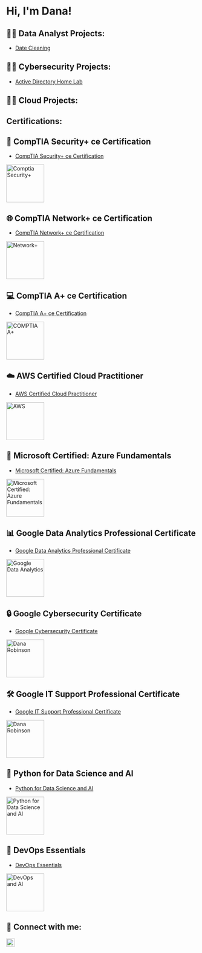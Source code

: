 <h1>Hi, I'm Dana! </h1>

<h2>👨‍💻 Data Analyst Projects:</h2>

- [Date Cleaning](https://github.com/danartech/Portfolio-Project-Data-Cleaning)
  
<h2>👨‍💻 Cybersecurity Projects:</h2>

 - [Active Directory Home Lab](https://github.com/danartech/ActiveDirectoryLab)
<h2>👨‍💻 Cloud Projects:</h2>

<h2>Certifications:</h2>

## 🔐 CompTIA Security+ ce Certification
- [CompTIA Security+ ce Certification](https://www.credly.com/badges/ab411b1b-2f15-4161-8340-78d1071d077c/public_url)
<img src="https://i.imgur.com/9YtURZR.png" alt="Comptia Security+" width="100"/>

## 🌐 CompTIA Network+ ce Certification
- [CompTIA Network+ ce Certification](https://www.credly.com/badges/e49b2a76-d09c-4e72-8f7f-4839f9d6bc8f/public_url)
<img src="https://i.imgur.com/KQNAdOm.png" alt="Network+" width="100"/>

## 💻 CompTIA A+ ce Certification
- [CompTIA A+ ce Certification]([https://imgur.com/a/a5HITMd](https://www.credly.com/badges/d273c5b6-a92a-481b-9bfc-fdd1a81cbdc9/public_url))
<img src="https://i.imgur.com/a1N480G.png" alt="COMPTIA A+" width="100"/>

## ☁️ AWS Certified Cloud Practitioner
- [AWS Certified Cloud Practitioner](https://www.credly.com/badges/0d41c123-b789-4582-9d4e-fd317f2bbb2e/public_url)
<img src="https://i.imgur.com/GsL3t5t.png" alt="AWS" width="100"/>

## 📘 Microsoft Certified: Azure Fundamentals
- [Microsoft Certified: Azure Fundamentals](https://learn.microsoft.com/api/credentials/share/en-us/DanaRobinson-5540/ADC24F83CC636771?sharingId=D08918252DFABD21)
<img src="https://i.imgur.com/hOW7rTQ.png" alt="Microsoft Certified: Azure Fundamentals" width="100"/>

## 📊 Google Data Analytics Professional Certificate
- [Google Data Analytics Professional Certificate](https://coursera.org/share/4ed75de36411d7d5c0389e2d61a2c2ff)
<img src="https://i.imgur.com/lctxOq1.png" alt="Google Data Analytics " width="100"/>

## 🔒 Google Cybersecurity Certificate
- [Google Cybersecurity Certificate](https://www.credly.com/badges/68cc3a44-5686-42d8-8745-81de1fc071e1/public_url)
<img src="https://i.imgur.com/FAkm4Zi.png" alt="Dana Robinson" width="100"/>

## 🛠️ Google IT Support Professional Certificate
- [Google IT Support Professional Certificate](https://www.credly.com/badges/7f5c8e1d-7c71-4b53-94a1-8440218cfb97/public_url)
<img src="https://i.imgur.com/t7zm1cY.png" alt="Dana Robinson" width="100"/>

## 🐍 Python for Data Science and AI
- [Python for Data Science and AI](https://www.credly.com/badges/4f0fcef8-75d4-4114-9ccc-20a10d21f494/public_url)
<img src="https://i.imgur.com/xiEJ7PF.png" alt="Python for Data Science and AI" width="100"/>

## 🚀 DevOps Essentials
- [DevOps Essentials](https://www.credly.com/badges/f69eaab3-761a-47bd-85ed-dde1ea5aa652/public_url)
<img src="https://i.imgur.com/hYLpafU.png" alt="DevOps and AI" width="100"/>


<h2> 🤳 Connect with me:</h2>

[<img align="left" alt="DanaRobinson| LinkedIn" width="22px" src="https://cdn.jsdelivr.net/npm/simple-icons@v3/icons/linkedin.svg" />][linkedin]


[linkedin]: https://www.linkedin.com/in/dana-robinson-acct/

<!--
**joshmadakor1/joshmadakor1** is a ✨ _special_ ✨ repository because its `README.md` (this file) appears on your GitHub profile.

Here are some ideas to get you started:

- 🔭 I’m currently working on ...
- 🌱 I’m currently learning ...
- 👯 I’m looking to collaborate on ...
- 🤔 I’m looking for help with ...
- 💬 Ask me about ...
- 📫 How to reach me: ...
- 😄 Pronouns: ...
- ⚡ Fun fact: ...
-->
